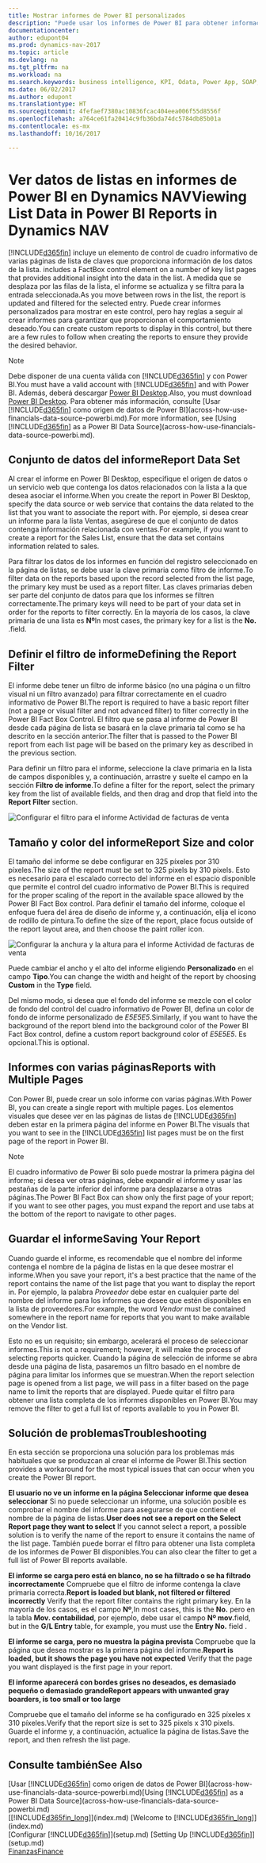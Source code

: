 ```yaml
---
title: Mostrar informes de Power BI personalizados
description: "Puede usar los informes de Power BI para obtener información adicional sobre los datos en las listas de Dynamics NAV."
documentationcenter: 
author: edupont04
ms.prod: dynamics-nav-2017
ms.topic: article
ms.devlang: na
ms.tgt_pltfrm: na
ms.workload: na
ms.search.keywords: business intelligence, KPI, Odata, Power App, SOAP, analysis
ms.date: 06/02/2017
ms.author: edupont
ms.translationtype: HT
ms.sourcegitcommit: 4fefaef7380ac10836fcac404eea006f55d8556f
ms.openlocfilehash: a764ce61fa20414c9fb36bda74dc5784db85b01a
ms.contentlocale: es-mx
ms.lasthandoff: 10/16/2017

---
```

# <a name="viewing-list-data-in-power-bi-reports-in-dynamics-nav"></a><span data-ttu-id="30a5c-103">Ver datos de listas en informes de Power BI en Dynamics NAV</span><span class="sxs-lookup"><span data-stu-id="30a5c-103">Viewing List Data in Power BI Reports in Dynamics NAV</span></span>
[!INCLUDE[d365fin](includes/d365fin_md.md)]<span data-ttu-id="30a5c-104"> incluye un elemento de control de cuadro informativo de varias páginas de lista de claves que proporciona información de los datos de la lista.</span><span class="sxs-lookup"><span data-stu-id="30a5c-104"> includes a FactBox control element on a number of key list pages that provides additional insight into the data in the list.</span></span> <span data-ttu-id="30a5c-105">A medida que se desplaza por las filas de la lista, el informe se actualiza y se filtra para la entrada seleccionada.</span><span class="sxs-lookup"><span data-stu-id="30a5c-105">As you move between rows in the list, the report is updated and filtered for the selected entry.</span></span> <span data-ttu-id="30a5c-106">Puede crear informes personalizados para mostrar en este control, pero hay reglas a seguir al crear informes para garantizar que proporcionan el comportamiento deseado.</span><span class="sxs-lookup"><span data-stu-id="30a5c-106">You can create custom reports to display in this control, but there are a few rules to follow when creating the reports to ensure they provide the desired behavior.</span></span>  

> [!NOTE]  
>   <span data-ttu-id="30a5c-107">Debe disponer de una cuenta válida con [!INCLUDE[d365fin](includes/d365fin_md.md)] y con Power BI.</span><span class="sxs-lookup"><span data-stu-id="30a5c-107">You must have a valid account with [!INCLUDE[d365fin](includes/d365fin_md.md)] and with Power BI.</span></span> <span data-ttu-id="30a5c-108">Además, deberá descargar [Power BI Desktop](https://powerbi.microsoft.com/en-us/desktop/).</span><span class="sxs-lookup"><span data-stu-id="30a5c-108">Also, you must download [Power BI Desktop](https://powerbi.microsoft.com/en-us/desktop/).</span></span> <span data-ttu-id="30a5c-109">Para obtener más información, consulte [Usar [!INCLUDE[d365fin](includes/d365fin_md.md)] como origen de datos de Power BI](across-how-use-financials-data-source-powerbi.md).</span><span class="sxs-lookup"><span data-stu-id="30a5c-109">For more information, see [Using [!INCLUDE[d365fin](includes/d365fin_md.md)] as a Power BI Data Source](across-how-use-financials-data-source-powerbi.md).</span></span>  

## <a name="report-data-set"></a><span data-ttu-id="30a5c-110">Conjunto de datos del informe</span><span class="sxs-lookup"><span data-stu-id="30a5c-110">Report Data Set</span></span>
<span data-ttu-id="30a5c-111">Al crear el informe en Power BI Desktop, especifique el origen de datos o un servicio web que contenga los datos relacionados con la lista a la que desea asociar el informe.</span><span class="sxs-lookup"><span data-stu-id="30a5c-111">When you create the report in Power BI Desktop, specify the data source or web service that contains the data related to the list that you want to associate the report with.</span></span> <span data-ttu-id="30a5c-112">Por ejemplo, si desea crear un informe para la lista Ventas, asegúrese de que el conjunto de datos contenga información relacionada con ventas.</span><span class="sxs-lookup"><span data-stu-id="30a5c-112">For example, if you want to create a report for the Sales List, ensure that the data set contains information related to sales.</span></span>  

<span data-ttu-id="30a5c-113">Para filtrar los datos de los informes en función del registro seleccionado en la página de listas, se debe usar la clave primaria como filtro de informe.</span><span class="sxs-lookup"><span data-stu-id="30a5c-113">To filter data on the reports based upon the record selected from the list page, the primary key must be used as a report filter.</span></span> <span data-ttu-id="30a5c-114">Las claves primarias deben ser parte del conjunto de datos para que los informes se filtren correctamente.</span><span class="sxs-lookup"><span data-stu-id="30a5c-114">The primary keys will need to be part of your data set in order for the reports to filter correctly.</span></span> <span data-ttu-id="30a5c-115">En la mayoría de los casos, la clave primaria de una lista es **Nº**</span><span class="sxs-lookup"><span data-stu-id="30a5c-115">In most cases, the primary key for a list is the **No.**</span></span> <span data-ttu-id="30a5c-116">.</span><span class="sxs-lookup"><span data-stu-id="30a5c-116">field.</span></span>  

## <a name="defining-the-report-filter"></a><span data-ttu-id="30a5c-117">Definir el filtro de informe</span><span class="sxs-lookup"><span data-stu-id="30a5c-117">Defining the Report Filter</span></span>
<span data-ttu-id="30a5c-118">El informe debe tener un filtro de informe básico (no una página o un filtro visual ni un filtro avanzado) para filtrar correctamente en el cuadro informativo de Power BI.</span><span class="sxs-lookup"><span data-stu-id="30a5c-118">The report is required to have a basic report filter (not a page or visual filter and not advanced filter) to filter correctly in the Power BI Fact Box Control.</span></span> <span data-ttu-id="30a5c-119">El filtro que se pasa al informe de Power BI desde cada página de lista se basará en la clave primaria tal como se ha descrito en la sección anterior.</span><span class="sxs-lookup"><span data-stu-id="30a5c-119">The filter that is passed to the Power BI report from each list page will be based on the primary key as described in the previous section.</span></span>  

<span data-ttu-id="30a5c-120">Para definir un filtro para el informe, seleccione la clave primaria en la lista de campos disponibles y, a continuación, arrastre y suelte el campo en la sección **Filtro de informe**.</span><span class="sxs-lookup"><span data-stu-id="30a5c-120">To define a filter for the report, select the primary key from the list of available fields, and then drag and drop that field into the **Report Filter** section.</span></span>  

![Configurar el filtro para el informe Actividad de facturas de venta](./media/across-how-use-powerbi-reports-factbox/financials-powerbi-report-filter.png)

## <a name="report-size-and-color"></a><span data-ttu-id="30a5c-122">Tamaño y color del informe</span><span class="sxs-lookup"><span data-stu-id="30a5c-122">Report Size and color</span></span>
<span data-ttu-id="30a5c-123">El tamaño del informe se debe configurar en 325 píxeles por 310 píxeles.</span><span class="sxs-lookup"><span data-stu-id="30a5c-123">The size of the report must be set to 325 pixels by 310 pixels.</span></span> <span data-ttu-id="30a5c-124">Esto es necesario para el escalado correcto del informe en el espacio disponible que permite el control del cuadro informativo de Power BI.</span><span class="sxs-lookup"><span data-stu-id="30a5c-124">This is required for the proper scaling of the report in the available space allowed by the Power BI Fact Box control.</span></span> <span data-ttu-id="30a5c-125">Para definir el tamaño del informe, coloque el enfoque fuera del área de diseño de informe y, a continuación, elija el icono de rodillo de pintura.</span><span class="sxs-lookup"><span data-stu-id="30a5c-125">To define the size of the report, place focus outside of the report layout area, and then choose the paint roller icon.</span></span>

![Configurar la anchura y la altura para el informe Actividad de facturas de venta](./media/across-how-use-powerbi-reports-factbox/financials-powerbi-report-sizing.png)

<span data-ttu-id="30a5c-127">Puede cambiar el ancho y el alto del informe eligiendo **Personalizado** en el campo **Tipo**.</span><span class="sxs-lookup"><span data-stu-id="30a5c-127">You can change the width and height of the report by choosing **Custom** in the **Type** field.</span></span>

<span data-ttu-id="30a5c-128">Del mismo modo, si desea que el fondo del informe se mezcle con el color de fondo del control del cuadro informativo de Power BI, defina un color de fondo de informe personalizado de *E5E5E5*.</span><span class="sxs-lookup"><span data-stu-id="30a5c-128">Similarly, if you want to have the background of the report blend into the background color of the Power BI Fact Box control, define a custom report background color of *E5E5E5*.</span></span> <span data-ttu-id="30a5c-129">Es opcional.</span><span class="sxs-lookup"><span data-stu-id="30a5c-129">This is optional.</span></span>  

## <a name="reports-with-multiple-pages"></a><span data-ttu-id="30a5c-130">Informes con varias páginas</span><span class="sxs-lookup"><span data-stu-id="30a5c-130">Reports with Multiple Pages</span></span>
<span data-ttu-id="30a5c-131">Con Power BI, puede crear un solo informe con varias páginas.</span><span class="sxs-lookup"><span data-stu-id="30a5c-131">With Power BI, you can create a single report with multiple pages.</span></span> <span data-ttu-id="30a5c-132">Los elementos visuales que desee ver en las páginas de listas de [!INCLUDE[d365fin](includes/d365fin_md.md)] deben estar en la primera página del informe en Power BI.</span><span class="sxs-lookup"><span data-stu-id="30a5c-132">The visuals that you want to see in the [!INCLUDE[d365fin](includes/d365fin_md.md)] list pages must be on the first page of the report in Power BI.</span></span>  

> [!NOTE]  
>  <span data-ttu-id="30a5c-133">El cuadro informativo de Power Bi solo puede mostrar la primera página del informe; si desea ver otras páginas, debe expandir el informe y usar las pestañas de la parte inferior del informe para desplazarse a otras páginas.</span><span class="sxs-lookup"><span data-stu-id="30a5c-133">The Power BI Fact Box can show only the first page of your report; if you want to see other pages, you must expand the report and use tabs at the bottom of the report to navigate to other pages.</span></span>  

## <a name="saving-your-report"></a><span data-ttu-id="30a5c-134">Guardar el informe</span><span class="sxs-lookup"><span data-stu-id="30a5c-134">Saving Your Report</span></span>

<span data-ttu-id="30a5c-135">Cuando guarde el informe, es recomendable que el nombre del informe contenga el nombre de la página de listas en la que desee mostrar el informe.</span><span class="sxs-lookup"><span data-stu-id="30a5c-135">When you save your report, it's a best practice that the name of the report contains the name of the list page that you want to display the report in.</span></span> <span data-ttu-id="30a5c-136">Por ejemplo, la palabra *Proveedor* debe estar en cualquier parte del nombre del informe para los informes que desee que estén disponibles en la lista de proveedores.</span><span class="sxs-lookup"><span data-stu-id="30a5c-136">For example, the word *Vendor* must be contained somewhere in the report name for reports that you want to make available on the Vendor list.</span></span>  

<span data-ttu-id="30a5c-137">Esto no es un requisito; sin embargo, acelerará el proceso de seleccionar informes.</span><span class="sxs-lookup"><span data-stu-id="30a5c-137">This is not a requirement; however, it will make the process of selecting reports quicker.</span></span> <span data-ttu-id="30a5c-138">Cuando la página de selección de informe se abra desde una página de lista, pasaremos un filtro basado en el nombre de página para limitar los informes que se muestran.</span><span class="sxs-lookup"><span data-stu-id="30a5c-138">When the report selection page is opened from a list page, we will pass in a filter based on the page name to limit the reports that are displayed.</span></span>  <span data-ttu-id="30a5c-139">Puede quitar el filtro para obtener una lista completa de los informes disponibles en Power BI.</span><span class="sxs-lookup"><span data-stu-id="30a5c-139">You may remove the filter to get a full list of reports available to you in Power BI.</span></span>  

## <a name="troubleshooting"></a><span data-ttu-id="30a5c-140">Solución de problemas</span><span class="sxs-lookup"><span data-stu-id="30a5c-140">Troubleshooting</span></span>
<span data-ttu-id="30a5c-141">En esta sección se proporciona una solución para los problemas más habituales que se produzcan al crear el informe de Power BI.</span><span class="sxs-lookup"><span data-stu-id="30a5c-141">This section provides a workaround for the most typical issues that can occur when you create the Power BI report.</span></span>  

<span data-ttu-id="30a5c-142">**El usuario no ve un informe en la página Seleccionar informe que desea seleccionar** Si no puede seleccionar un informe, una solución posible es comprobar el nombre del informe para asegurarse de que contiene el nombre de la página de listas.</span><span class="sxs-lookup"><span data-stu-id="30a5c-142">**User does not see a report on the Select Report page they want to select** If you cannot select a report, a possible solution is to verify the name of the report to ensure it contains the name of the list page.</span></span> <span data-ttu-id="30a5c-143">También puede borrar el filtro para obtener una lista completa de los informes de Power BI disponibles.</span><span class="sxs-lookup"><span data-stu-id="30a5c-143">You can also clear the filter to get a full list of Power BI reports available.</span></span>  

<span data-ttu-id="30a5c-144">**El informe se carga pero está en blanco, no se ha filtrado o se ha filtrado incorrectamente** Compruebe que el filtro de informe contenga la clave primaria correcta.</span><span class="sxs-lookup"><span data-stu-id="30a5c-144">**Report is loaded but blank, not filtered or filtered incorrectly** Verify that the report filter contains the right primary key.</span></span> <span data-ttu-id="30a5c-145">En la mayoría de los casos, es el campo **Nº**,</span><span class="sxs-lookup"><span data-stu-id="30a5c-145">In most cases, this is the **No.**</span></span> <span data-ttu-id="30a5c-146">pero en la tabla **Mov. contabilidad**, por ejemplo, debe usar el campo **Nº mov.**</span><span class="sxs-lookup"><span data-stu-id="30a5c-146">field, but in the **G/L Entry** table, for example, you must use the **Entry No.** field  .</span></span>

<span data-ttu-id="30a5c-147">**El informe se carga, pero no muestra la página prevista** Compruebe que la página que desea mostrar es la primera página del informe.</span><span class="sxs-lookup"><span data-stu-id="30a5c-147">**Report is loaded, but it shows the page you have not expected** Verify that the page you want displayed is the first page in your report.</span></span>  

<span data-ttu-id="30a5c-148">**El informe aparecerá con bordes grises no deseados, es demasiado pequeño o demasiado grande**</span><span class="sxs-lookup"><span data-stu-id="30a5c-148">**Report appears with unwanted gray boarders, is too small or too large**</span></span>

<span data-ttu-id="30a5c-149">Compruebe que el tamaño del informe se ha configurado en 325 píxeles x 310 píxeles.</span><span class="sxs-lookup"><span data-stu-id="30a5c-149">Verify that the report size is set to 325 pixels x 310 pixels.</span></span> <span data-ttu-id="30a5c-150">Guarde el informe y, a continuación, actualice la página de listas.</span><span class="sxs-lookup"><span data-stu-id="30a5c-150">Save the report, and then refresh the list page.</span></span>  

## <a name="see-also"></a><span data-ttu-id="30a5c-151">Consulte también</span><span class="sxs-lookup"><span data-stu-id="30a5c-151">See Also</span></span>
<span data-ttu-id="30a5c-152">[Usar [!INCLUDE[d365fin](includes/d365fin_md.md)] como origen de datos de Power BI](across-how-use-financials-data-source-powerbi.md)</span><span class="sxs-lookup"><span data-stu-id="30a5c-152">[Using [!INCLUDE[d365fin](includes/d365fin_md.md)] as a Power BI Data Source](across-how-use-financials-data-source-powerbi.md)</span></span>  
<span data-ttu-id="30a5c-153">[[!INCLUDE[d365fin_long](includes/d365fin_long_md.md)]](index.md)  </span><span class="sxs-lookup"><span data-stu-id="30a5c-153">[Welcome to [!INCLUDE[d365fin_long](includes/d365fin_long_md.md)]](index.md)  </span></span>  
<span data-ttu-id="30a5c-154">[Configurar [!INCLUDE[d365fin](includes/d365fin_md.md)]](setup.md)  </span><span class="sxs-lookup"><span data-stu-id="30a5c-154">[Setting Up [!INCLUDE[d365fin](includes/d365fin_md.md)]](setup.md)  </span></span>  
[<span data-ttu-id="30a5c-155">Finanzas</span><span class="sxs-lookup"><span data-stu-id="30a5c-155">Finance</span></span>](finance.md)  


